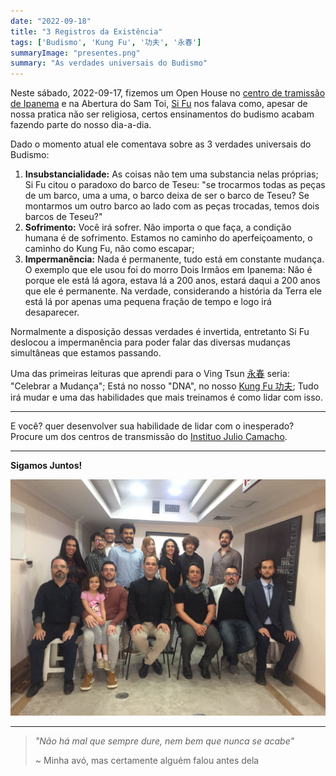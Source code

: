 ```yaml
---
date: "2022-09-18"
title: "3 Registros da Existência"
tags: ['Budismo', 'Kung Fu', '功夫', '永春']
summaryImage: "presentes.png"
summary: "As verdades universais do Budismo"
---
```


Neste sábado, 2022-09-17, fizemos um Open House no [centro de tramissão de Ipanema](http://www.myvt-rio.org/ipanema.php) e na Abertura do Sam Toi, [Si Fu](http://mestrejuliocamacho.com "Mestre Julio Camacho") nos falava como, apesar de nossa pratica não ser religiosa, certos ensinamentos do budismo acabam fazendo parte do nosso dia-a-dia.

Dado o momento atual ele comentava sobre as 3 verdades universais do Budismo:

1. **Insubstancialidade:** As coisas não tem uma substancia nelas próprias; Si Fu citou o paradoxo do barco de Teseu: "se trocarmos todas as peças de um barco, uma a uma, o barco deixa de ser o barco de Teseu? Se montarmos um outro barco ao lado com as peças trocadas, temos dois barcos de Teseu?"
2. **Sofrimento:** Você irá sofrer. Não importa o que faça, a condição humana é de sofrimento. Estamos no caminho do aperfeiçoamento, o caminho do Kung Fu, não como escapar;
3. **Impermanência:** Nada é permanente, tudo está em constante mudança. O exemplo que ele usou foi do morro Dois Irmãos em Ipanema: Não é porque ele está lá agora, estava lá a 200 anos, estará daqui a 200 anos que ele é permanente. Na verdade, considerando a história da Terra ele está lá por apenas uma pequena fração de tempo e logo irá desaparecer.

Normalmente a disposição dessas verdades é invertida, entretanto Si Fu deslocou a impermanência para poder falar das diversas mudanças simultâneas que estamos passando.

Uma das primeiras leituras que aprendi para o Ving Tsun [永春](https://www.mdbg.net/chinese/dictionary?page=chardict&cdcanoce=0&cdqchi=%E6%B0%B8%E6%98%A5) seria: "Celebrar a Mudança"; Está no nosso "DNA", no nosso [Kung Fu 功夫](../etimologia-kung-fu); Tudo irá mudar e uma das habilidades que mais treinamos é como lidar com isso.

***

E você? quer desenvolver sua habilidade de lidar com o inesperado? Procure um dos centros de transmissão do [Instituo Julio Camacho](https://mestrejuliocamacho.com/os-centros/).

***

**Sigamos Juntos!**

![Foto Oficial | Autora: Mayara Galvão ](./foto-oficial.jpg "Foto Oficial | Autora: Mayara Galvão")

***

> *"Não há mal que sempre dure, nem bem que nunca se acabe"*
>
> ~ Minha avó, mas certamente alguém falou antes dela
